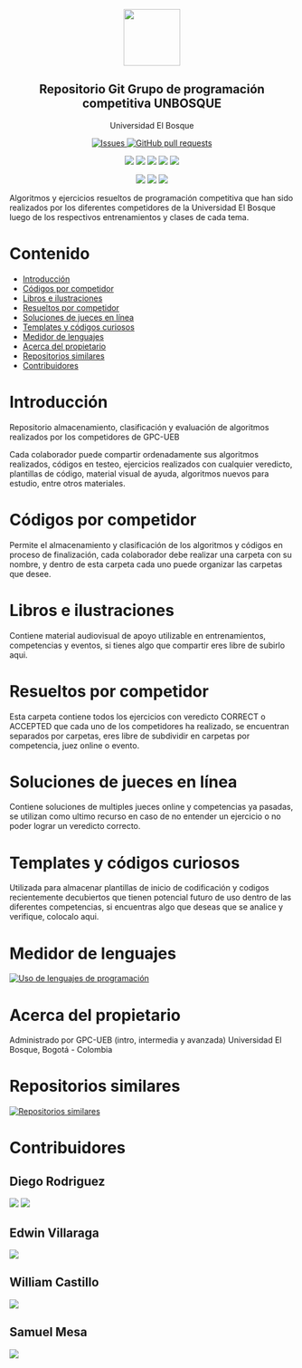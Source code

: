 


<p align="center">
 <img width="100px" src="https://www.iconsdb.com/icons/preview/royal-blue/code-xxl.png" align="center"  />
 <h2 align="center">Repositorio Git Grupo de programación competitiva UNBOSQUE</h2>
 <p align="center">Universidad El Bosque</p>
</p>
  <p align="center">
    <a href="https://github.com/roca12/UEB_CP/issues">
      <img alt="Issues" src="https://img.shields.io/github/issues/roca12/UEB_CP?color=0088ff&style=for-the-badge" />
    </a>
    <a href="https://github.com/roca12/UEB_CP/pulls">
      <img alt="GitHub pull requests" src="https://img.shields.io/github/issues-pr/roca12/UEB_CP?color=0088ff&style=for-the-badge" />
    </a>
    <br />
  </p>
   <p align="center">
      <img  src="https://img.shields.io/github/languages/count/roca12/UEB_CP?label=Formatos&color=yellow&style=for-the-badge" />
      <img  src="https://img.shields.io/github/repo-size/roca12/UEB_CP?color=important&style=for-the-badge" />
      <img  src="https://img.shields.io/github/last-commit/roca12/UEB_CP?style=for-the-badge">
      <img  src="https://img.shields.io/github/contributors/roca12/UEB_CP?color=blueviolet&style=for-the-badge" />
      <img  src="https://img.shields.io/github/commit-activity/w/roca12/UEB_CP?style=for-the-badge" />
    <br />
  </p>
  <p align="center">
      <img  src="https://img.shields.io/badge/Python-3.X-informational?logo=python&logoColor=white&color=green&style=for-the-badge" />
      <img  src="https://img.shields.io/badge/C++-14-informational?logo=c&logoColor=white&color=red&style=for-the-badge" />
      <img  src="https://img.shields.io/badge/Java-11-informational?logo=java&logoColor=white&color=blue&style=for-the-badge" />
    <br />
  </p>
</p>

Algoritmos y ejercicios resueltos de programación competitiva que han sido realizados por los diferentes competidores de la Universidad El Bosque luego de los respectivos entrenamientos y clases de cada tema.


# Contenido
- [Introducción](#introducción)
- [Códigos por competidor](#códigos-por-competidor)
- [Libros e ilustraciones](#libros-e-ilustraciones)
- [Resueltos por competidor](#resueltos-por-competidor)
- [Soluciones de jueces en línea](#soluciones-de-jueces-en-línea)
- [Templates y códigos curiosos](#templates-y-códigos-curiosos)
- [Medidor de lenguajes](#medidor-de-lenguajes)
- [Acerca del propietario](#acerca-del-propietario)
- [Repositorios similares](#repositorios-similares)
- [Contribuidores](#contribuidores)

# Introducción

Repositorio almacenamiento, clasificación y evaluación de algoritmos realizados por los competidores de GPC-UEB

Cada colaborador puede compartir ordenadamente sus algoritmos realizados, códigos en testeo, ejercicios realizados con cualquier veredicto, plantillas de código, material visual de ayuda, algoritmos nuevos para estudio, entre otros materiales.

# Códigos por competidor

Permite el almacenamiento y clasificación de los algoritmos y códigos en proceso de finalización, cada colaborador debe realizar una carpeta con su nombre, y dentro de esta carpeta cada uno puede organizar las carpetas que desee.

# Libros e ilustraciones

Contiene material audiovisual de apoyo utilizable en entrenamientos, competencias y eventos, si tienes algo que compartir eres libre de subirlo aqui.

# Resueltos por competidor

Esta carpeta contiene todos los ejercicios con veredicto CORRECT o ACCEPTED que cada uno de los competidores ha realizado, se encuentran separados por carpetas, eres libre de subdividir en carpetas por competencia, juez online o evento.

# Soluciones de jueces en línea

Contiene soluciones de multiples jueces online y competencias ya pasadas, se utilizan como ultimo recurso en caso de no entender un ejercicio o no poder lograr un veredicto correcto.

# Templates y códigos curiosos

Utilizada para almacenar plantillas de inicio de codificación y codigos recientemente decubiertos que tienen potencial futuro de uso dentro de las diferentes competencias, si encuentras algo que deseas que se analice y verifique, colocalo aqui.

# Medidor de lenguajes
[![Uso de lenguajes de programación](https://github-readme-stats.vercel.app/api/top-langs/?username=roca12)](https://github.com/roca12/UEB_CP)

# Acerca del propietario
Administrado por GPC-UEB (intro, intermedia y avanzada)
Universidad El Bosque, Bogotá - Colombia

# Repositorios similares
[![Repositorios similares](https://github-readme-stats.vercel.app/api/pin/?username=roca12&repo=gpccodes)](https://github.com/roca12/gpccodes)


# Contribuidores
## Diego Rodriguez
[![](https://streak-stats.demolab.com/?user=roca12&theme=java-dark&locale=es)](https://github.com/roca12)
[![](https://cr-ss-service.azurewebsites.net/api/ScreenShot?widget=activity&username=roca12&labels=true&width=250)](https://profile.codersrank.io/user/roca12)
## Edwin Villaraga
[![](https://streak-stats.demolab.com/?user=edanv&theme=dracula&locale=es)](https://git.io/streak-stats)
## William Castillo
[![](https://streak-stats.demolab.com/?user=PORTAMELO&theme=python-dark&locale=es)](https://git.io/streak-stats)
## Samuel Mesa
[![](https://streak-stats.demolab.com/?user=JUSTSAM3&theme=monokai&locale=es)](https://git.io/streak-stats)

